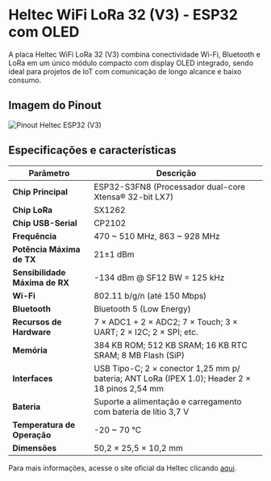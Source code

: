 # Heltec WiFi LoRa 32 (V3) - ESP32 com OLED

A placa Heltec WiFi LoRa 32 (V3) combina conectividade Wi-Fi, Bluetooth e LoRa em um único módulo compacto com display OLED integrado, sendo ideal para projetos de IoT com comunicação de longo alcance e baixo consumo.

## Imagem do Pinout
![Pinout Heltec ESP32 (V3)](pinout-heltec_esp32.jpeg)

## Especificações e características

| Parâmetro                      | Descrição                                                                 |
|-------------------------------|---------------------------------------------------------------------------|
| **Chip Principal**            | ESP32-S3FN8 (Processador dual-core Xtensa® 32-bit LX7)                    |
| **Chip LoRa**                 | SX1262                                                                    |
| **Chip USB-Serial**           | CP2102                                                                    |
| **Frequência**                | 470 ~ 510 MHz, 863 ~ 928 MHz                                                  |
| **Potência Máxima de TX**     | 21±1 dBm                                                                  |
| **Sensibilidade Máxima de RX**| -134 dBm @ SF12 BW = 125 kHz                                                |
| **Wi-Fi**                     | 802.11 b/g/n (até 150 Mbps)                                               |
| **Bluetooth**                 | Bluetooth 5 (Low Energy)                                                  |
| **Recursos de Hardware**      | 7 × ADC1 + 2 × ADC2; 7 × Touch; 3 × UART; 2 × I2C; 2 × SPI; etc.                |
| **Memória**                   | 384 KB ROM; 512 KB SRAM; 16 KB RTC SRAM; 8 MB Flash (SiP)                 |
| **Interfaces**                | USB Tipo-C; 2 × conector 1,25 mm p/ bateria; ANT LoRa (IPEX 1.0); Header 2 × 18 pinos 2,54 mm |
| **Bateria**                   | Suporte a alimentação e carregamento com bateria de lítio 3,7 V           |
| **Temperatura de Operação**  | -20 ~ 70 ℃                                                                |
| **Dimensões**                 | 50,2 × 25,5 × 10,2 mm                                                     |

Para mais informações, acesse o site oficial da Heltec clicando [aqui](https://heltec.org/project/wifi-lora-32-v3/).
